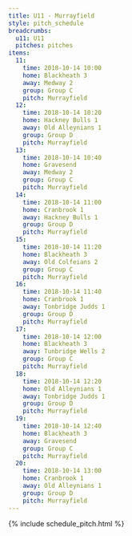 ```yaml
---
title: U11 - Murrayfield
style: pitch_schedule
breadcrumbs:
  u11: U11
  pitches: pitches
items:
  11:
    time: 2018-10-14 10:00
    home: Blackheath 3
    away: Medway 2
    group: Group C
    pitch: Murrayfield
  12:
    time: 2018-10-14 10:20
    home: Hackney Bulls 1
    away: Old Alleynians 1
    group: Group D
    pitch: Murrayfield
  13:
    time: 2018-10-14 10:40
    home: Gravesend
    away: Medway 2
    group: Group C
    pitch: Murrayfield
  14:
    time: 2018-10-14 11:00
    home: Cranbrook 1
    away: Hackney Bulls 1
    group: Group D
    pitch: Murrayfield
  15:
    time: 2018-10-14 11:20
    home: Blackheath 3
    away: Old Colfeians 2
    group: Group C
    pitch: Murrayfield
  16:
    time: 2018-10-14 11:40
    home: Cranbrook 1
    away: Tonbridge Judds 1
    group: Group D
    pitch: Murrayfield
  17:
    time: 2018-10-14 12:00
    home: Blackheath 3
    away: Tunbridge Wells 2
    group: Group C
    pitch: Murrayfield
  18:
    time: 2018-10-14 12:20
    home: Old Alleynians 1
    away: Tonbridge Judds 1
    group: Group D
    pitch: Murrayfield
  19:
    time: 2018-10-14 12:40
    home: Blackheath 3
    away: Gravesend
    group: Group C
    pitch: Murrayfield
  20:
    time: 2018-10-14 13:00
    home: Cranbrook 1
    away: Old Alleynians 1
    group: Group D
    pitch: Murrayfield
---
```


{% include schedule_pitch.html %}
